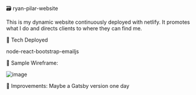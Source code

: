 🗃️ ryan-pilar-website

This is my dynamic website continuously deployed with netlify. It promotes what I do and directs clients to where they can find me. 

💪 Tech Deployed

node-react-bootstrap-emailjs

📸 Sample Wireframe:

![image](https://user-images.githubusercontent.com/102194829/187531109-5650ad9b-114a-4b7b-a451-da65687b3032.png)

🔨 Improvements:
Maybe a Gatsby version one day
